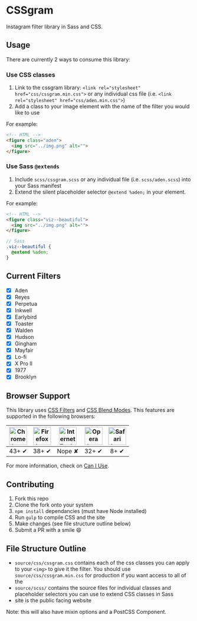 # CSSgram

Instagram filter library in Sass and CSS.

## Usage

There are currently 2 ways to consume this library:

### Use CSS classes

1. Link to the cssgram library: `<link rel="stylesheet" href="css/cssgram.min.css">` or any individual css file (i.e. `<link rel="stylesheet" href="css/aden.min.css">`)
2. Add a class to your image element with the name of the filter you would like to use

For example:

```html
<!-- HTML -->
<figure class="aden">
  <img src="../img.png" alt="">
</figure>
```

### Use Sass `@extends`

1. Include `scss/cssgram.scss` or any individual file (i.e. `scss/aden.scss`) into your Sass manifest
2. Extend the silent placeholder selector `@extend %aden;` in your element.

For example:

```html
<!-- HTML -->
<figure class="viz--beautiful">
  <img src="../img.png" alt="">
</figure>
```

```scss
// Sass
.viz--beautiful {
  @extend %aden;
}
```

## Current Filters

- [x] Aden
- [x] Reyes
- [x] Perpetua
- [x] Inkwell
- [x] Earlybird
- [x] Toaster
- [x] Walden
- [x] Hudson
- [x] Gingham
- [x] Mayfair
- [x] Lo-fi
- [x] X Pro II
- [x] 1977
- [x] Brooklyn

## Browser Support

This library uses [CSS Filters](https://developer.mozilla.org/en-US/docs/Web/CSS/filter) and [CSS Blend Modes](https://css-tricks.com/basics-css-blend-modes/). This features are supported in the following browsers:

| <img src="http://i.imgur.com/dJC1GUv.png" width="48px" height="48px" alt="Chrome logo"> | <img src="http://i.imgur.com/o1m5RcQ.png" width="48px" height="48px" alt="Firefox logo"> | <img src="http://i.imgur.com/8h3iz5H.png" width="48px" height="48px" alt="Internet Explorer logo"> | <img src="http://i.imgur.com/iQV4nmJ.png" width="48px" height="48px" alt="Opera logo"> | <img src="http://i.imgur.com/j3tgNKJ.png" width="48px" height="48px" alt="Safari logo"> |
|:---:|:---:|:---:|:---:|:---:|
| 43+ ✔ | 38+ ✔ | Nope ✘ | 32+ ✔ | 8+ ✔ |

For more information, check on [Can I Use](http://caniuse.com/).

## Contributing

1. Fork this repo
2. Clone the fork onto your system
3. `npm install` dependancies (must have Node installed)
4. Run `gulp` to compile CSS and the site
5. Make changes (see file structure outline below)
6. Submit a PR with a smile :smile:

## File Structure Outline

- `source/css/cssgram.css` contains each of the css classes you can apply to your `<img>` to give it the filter. You should use `source/css/cssgram.min.css` for production if you want access to all of the
- `source/scss/` contains the source files for individual classes and placeholder selectors you can use to extend CSS classes in Sass
- site is the public facing website

Note: this will also have mixin options and a PostCSS Component.
